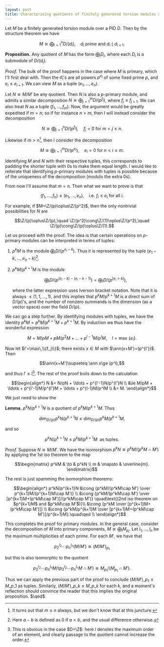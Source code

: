 ```yaml
---
layout: post
title: Characterising quotients of finitely generated torsion modules over a PID
---
```


Let $M$ be a finitely generated torsion module over a PID $D$. Then by
the structure theorem we have

$$M\cong \bigoplus_{i=1}^n D/(d_i),\quad\text{$d_i$ prime and $d_i\mid d_{i+1}$.}$$

**Proposition.** Any quotient of $M$ has the form $\bigoplus_i D_i$,
  where each $D_i$ is a submodule of $D/(d_i)$.

*Proof.* The bulk of the proof happens in the case where $M$ is
primary, which I'll first deal with. Then the $d_i$'s are all powers
$p^{e_i}$ of some fixed prime $p$, and $e_i\le e_{i+1}$. We can view
$M$ as a tuple $(e_1,\ldots,e_n)$.

Let $N\cong M/M'$ be any quotient. Then $N$ is also a $p$-primary
module, and admits a similar decomposition $N\cong \bigoplus_{j=1}^m
D/(p^{f_j})$, where $f_j\le f_{j+1}$. We can also treat $N$ as a
tuple $(f_1,\ldots,f_m)$. Now, the argument would be greatly
expedited if $m=n$; so if for instance $n>m$, then I will instead
consider the decomposition

$$N\cong \bigoplus_{j=1}^n D/(p^{f_j}),\quad\text{$f_j=0$ for $m<j\le n$.}$$

Likewise if $m>n$[^1], then I consider the decomposition

$$M\cong \bigoplus_{i=1}^m D/(p^{e_i}),\quad\text{$e_i=0$ for $n<i\le m$.}$$

Identifying $M$ and $N$ with their respective tuples, this corresponds
to padding the shorter tuple with 0s to make them equal length. I
would like to reiterate that identifying $p$-primary modules with
tuples is possible because of the uniqueness of the decomposition
(modulo the extra 0s).

From now I'll assume that $m=n$. Then what we want to prove is that

$$(f_1,\ldots,f_n)\le(e_1,\ldots,e_n),\quad\text{i.e. $f_i\le e_i$ for all $i$.}$$

For example, if $M=\Z/(p)\oplus\Z/(p^2)$, then the only nontrivial
possibilities for $N$ are

$$\Z/(p)\oplus\Z/(p),\quad \Z/(p^2)\cong\Z/(1)\oplus\Z/(p^2),\quad \Z/(p)\cong\Z/(p)\oplus\Z/(1).$$

Let us proceed with the proof. The idea is that certain operations on
$p$-primary modules can be interpreted in terms of tuples:

1. $p^kM$ is the module $\bigoplus_i D/(p^{e_i-k})$. Thus it is
represented by the tuple $(e_1-k,\ldots,e_n-k)$[^2].

2. $p^kM/p^{k+1}M$ is the module

   $$\bigoplus_i D/(p^{(e_i-k)-(e_i-k-1)}) = \bigoplus_i D/(p^{[e_i>k]}),$$

   where the latter expression uses Iverson bracket notation. Note
   that it is always $\le(1,1,\ldots,1)$, and this implies that
   $p^kM/p^{k+1}M$ is a direct sum of $D/(p)$'s, and the number of
   nonzero summands is the dimension (as a vector space) over the
   field $D/(p)$.

We can go a step further. By identifying modules with tuples, we have
the identity $p^kM = p^kM/p^{k+1}M + p^{k+1}M$. By induction we thus
have the wonderful expression

$$M = M/pM + pM/p^2M + \ldots + p^{l-1}M/p^lM,\quad l=\max\,\{e_i\}.$$

Now let $l'=\max\,\\{f_j\\}$; there exists $x\in M$ with
$\ann(x+M')=(p^{l'})$. Then

$$\ann(x+M')\supseteq \ann x\ge (p^l),$$

and thus $l'\le l$[^3]. The rest of the proof boils down to the
calculation

$$\begin{align*}
N &= N/pN + \ldots + p^{l'-1}N/p^{l'}N \\
&\le M/pM + \ldots + p^{l'-1}M/p^{l'}M + \ldots + p^{l-1}M/p^lM \\
&= M.
\end{align*}$$

We just need to show the

**Lemma.** $p^kN/p^{k+1}N$ is a quotient of $p^kM/p^{k+1}M$. Thus

$$\dim_{D/(p)} p^kN/p^{k+1}N \le \dim_{D/(p)} p^kM/p^{k+1}M,$$

and so

$$p^kN/p^{k+1}N \le p^kM/p^{k+1}M\ \ \text{as tuples.}$$

*Proof.* Suppose $N\cong M/M'$. We have the isomorphism $p^kN\cong
p^kM/(p^kM\cap M')$ by applying the 1st iso theorem to the map

$$\begin{matrix}
p^kM & \to & p^kN \\
m & \mapsto & \overline{m}.
\end{matrix}$$ 

The rest is just spamming the isomorphism theorems:

$$\begin{align*}
p^kN/p^{k+1}N &\cong {p^kM/(p^kM\cap M') \over p^{k+1}M/(p^{k+1}M\cap M')} \\
&\cong {p^kM/(p^kM\cap M') \over [p^{k+1}M+(p^kM\cap M')]/(p^kM\cap M')}
\quad\text{(2nd iso theorem on $p^{k+1}M$ and $p^kM\cap M'$)}\\
&\cong {p^kM \over [p^{k+1}M+(p^kM\cap M')]} \\
&\cong {p^kM/p^{k+1}M \over [p^{k+1}M+(p^kM\cap M')]/p^{k+1}M}.\quad\qed \\
\end{align*}$$

This completes the proof for primary modules. In the general case,
consider the decomposition of $M$ into primary components, $M\cong
\bigoplus_i M_{p_i}$. Let $l_1,\ldots,l_n$ be the maximum
multiplicities of each prime. For each $M'$, we have that

$${p_2}^{l_2}\cdots{p_n}^{l_n}(M/M') \cong (M/M')_{p_1}$$

but this is also isomorphic to the quotient

$${p_2}^{l_2}\cdots{p_n}^{l_n}M / ({p_2}^{l_2}\cdots{p_n}^{l_n}M\cap M') \cong M_{p_1}/(M_{p_1}\cap M').$$

Thus we can apply the previous part of the proof to conclude
$(M/M')\_{p_1}\le M\_{p\_1}$ as tuples. Similarly, $(M/M')\_{p\_k}\le
M\_{p\_k}$ for each $k$, and a moment's reflection should convince the
reader that this implies the original proposition. $\qed$

[^1]: It turns out that $m\le n$ always, but we don't know that at this juncture.
[^2]: Here $a-b$ is defined as 0 if $a<b$, and the usual difference otherwise.
[^3]: This is obvious in the case $D=\Z$: here $l$ denotes the maximum order of an element, and clearly passage to the quotient cannot increase the order.